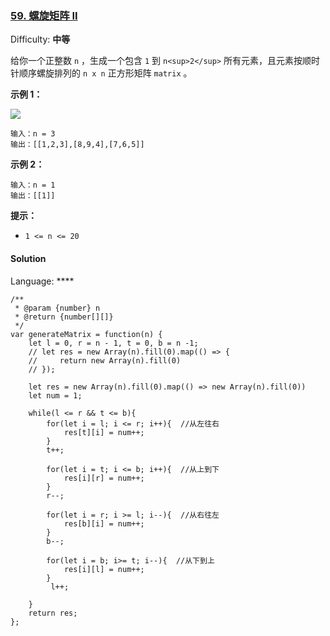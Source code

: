 ### [59\. 螺旋矩阵 II](https://leetcode-cn.com/problems/spiral-matrix-ii/)

Difficulty: **中等**


给你一个正整数 `n` ，生成一个包含 `1` 到 `n<sup>2</sup>` 所有元素，且元素按顺时针顺序螺旋排列的 `n x n` 正方形矩阵 `matrix` 。

**示例 1：**

![](https://assets.leetcode.com/uploads/2020/11/13/spiraln.jpg)

```
输入：n = 3
输出：[[1,2,3],[8,9,4],[7,6,5]]
```

**示例 2：**

```
输入：n = 1
输出：[[1]]
```

**提示：**

*   `1 <= n <= 20`


#### Solution

Language: ****

```
/**
 * @param {number} n
 * @return {number[][]}
 */
var generateMatrix = function(n) {
    let l = 0, r = n - 1, t = 0, b = n -1;
    // let res = new Array(n).fill(0).map(() => {
    //     return new Array(n).fill(0)
    // });
    
    let res = new Array(n).fill(0).map(() => new Array(n).fill(0))
    let num = 1;
    
    while(l <= r && t <= b){
        for(let i = l; i <= r; i++){  //从左往右
            res[t][i] = num++;
        }
        t++;

        for(let i = t; i <= b; i++){  //从上到下
            res[i][r] = num++;
        }
        r--;

        for(let i = r; i >= l; i--){  //从右往左
            res[b][i] = num++;
        }
        b--;
 
        for(let i = b; i>= t; i--){  //从下到上
            res[i][l] = num++;
        }
         l++;
        
    }
    return res;
};
```

